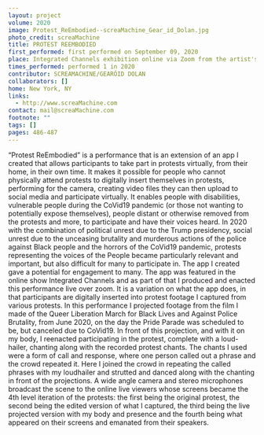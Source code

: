 ```yaml
---
layout: project
volume: 2020
image: Protest_ReEmbodied--screaMachine_Gear_id_Dolan.jpg
photo_credit: screaMachine
title: PROTEST REEMBODIED
first_performed: first performed on September 09, 2020
place: Integrated Channels exhibition online via Zoom from the artist's home
times_performed: performed 1 in 2020
contributor: SCREAMACHINE/GEARÓID DOLAN
collaborators: []
home: New York, NY
links:
  - http://www.screaMachine.com
contact: mail@screaMachine.com
footnote: ""
tags: []
pages: 486-487
---
```


“Protest ReEmbodied” is a performance that is an extension of an app I created that allows participants to take part in protests virtually, from their home, in their own time. It makes it possible for people who cannot physically attend protests to digitally insert themselves in protests, performing for the camera, creating video files they can then upload to social media and participate virtually. It enables people with disabilities, vulnerable people during the CoVid19 pandemic (or those not wanting to potentially expose themselves), people distant or otherwise removed from the protests and more, to participate and have their voices heard. In 2020 with the combination of political unrest due to the Trump presidency, social unrest due to the unceasing brutality and murderous actions of the police against Black people and the horrors of the CoVid19 pandemic, protests representing the voices of the People became particularly relevant and important, but also difficult for many to participate in. The app I created gave a potential for engagement to many.
The app was featured in the online show Integrated Channels and as part of that I produced and enacted this performance live over zoom. It is a variation on what the app does, in that participants are digitally inserted into protest footage I captured from various protests. In this performance I projected footage from the film I made of the Queer Liberation March for Black Lives and Against Police Brutality, from June 2020, on the day the Pride Parade was scheduled to be, but canceled due to CoVid19. In front of this projection, and with it on my body, I reenacted participating in the protest, complete with a loud-hailer, chanting along with the recorded protest chants. The chants I used were a form of call and response, where one person called out a phrase and the crowd repeated it. Here I joined the crowd in repeating the called phrases with my loudhailer and strutted and danced along with the chanting in front of the projections. A wide angle camera and stereo microphones broadcast the scene to the online live viewers whose screens became the 4th level iteration of the protests: the first being the original protest, the second being the edited version of what I captured, the third being the live projected version with my body and presence and the fourth being what appeared on their screens and emanated from their speakers.

